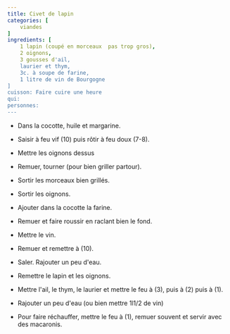 ```yaml
---
title: Civet de lapin
categories: [
    viandes
]
ingredients: [
    1 lapin (coupé en morceaux  pas trop gros),
    2 oignons,
    3 gousses d'ail,
    laurier et thym,
    3c. à soupe de farine,
    1 litre de vin de Bourgogne
]
cuisson: Faire cuire une heure
qui: 
personnes: 
---
```


* Dans la cocotte, huile et margarine.
* Saisir à feu vif (10) puis rôtir à feu doux (7-8).
* Mettre les oignons dessus
* Remuer, tourner (pour bien griller partour).
* Sortir les morceaux bien grillés.
* Sortir les oignons.
* Ajouter dans la cocotte la farine.
* Remuer et faire roussir en raclant bien le fond.
* Mettre le vin.
* Remuer et remettre à (10).
* Saler. Rajouter un peu d'eau.
* Remettre le lapin et les oignons.
* Mettre l'ail, le thym, le laurier et mettre le feu à (3), puis à (2) puis à (1).
* Rajouter un peu d'eau (ou bien mettre 1l1/2 de vin)

* Pour faire réchauffer, mettre le feu à (1), remuer souvent et servir avec des macaronis.